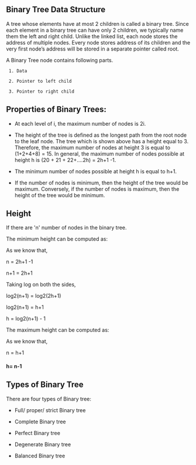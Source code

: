 ## Binary Tree Data Structure

A tree whose elements have at most 2 children is called a binary tree. Since each element in a binary tree can have only 2 children, we typically name them the left and right child. Unlike the linked list, each node stores the address of multiple nodes. Every node stores address of its children and the very first node’s address will be stored in a separate pointer called root.

A Binary Tree node contains following parts.

     1. Data

     2. Pointer to left child
     
     3. Pointer to right child
 
## Properties of Binary Trees: 

- At each level of i, the maximum number of nodes is 2i.

- The height of the tree is defined as the longest path from the root node to the leaf node. The tree which is shown above has a height equal to 3. Therefore, the maximum number of nodes at height 3 is equal to (1+2+4+8) = 15. In general, the maximum number of nodes possible at height h is (20 + 21 + 22+….2h) = 2h+1 -1.

- The minimum number of nodes possible at height h is equal to h+1.

- If the number of nodes is minimum, then the height of the tree would be maximum. Conversely, if the number of nodes is maximum, then the height of the tree would be minimum.

## Height 

If there are 'n' number of nodes in the binary tree.

The minimum height can be computed as:

As we know that,

n = 2h+1 -1

n+1 = 2h+1

Taking log on both the sides,

log2(n+1) = log2(2h+1)

log2(n+1) = h+1

h = log2(n+1) - 1

The maximum height can be computed as:

As we know that,

n = h+1

#### h= n-1

## Types of Binary Tree

There are four types of Binary tree:

- Full/ proper/ strict Binary tree

- Complete Binary tree

- Perfect Binary tree

- Degenerate Binary tree

- Balanced Binary tree


